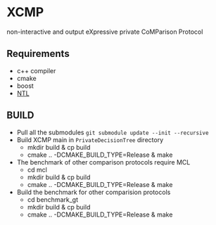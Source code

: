 # XCMP
non-interactive and output eXpressive private CoMParison Protocol

## Requirements
* c++ compiler
* cmake
* boost
* [NTL](http://www.shoup.net/ntl/)

## BUILD
* Pull all the submodules `git submodule update --init --recursive`
* Build XCMP main in `PrivateDecisionTree` directory
    * mkdir build & cp build
    * cmake .. -DCMAKE_BUILD_TYPE=Release & make
* The benchmark of other comparison protocols require MCL
    * cd mcl
    * mkdir build & cp build
    * cmake .. -DCMAKE_BUILD_TYPE=Release & make
* Build the benchmark for other comparision protocols
    * cd benchmark_gt
    * mkdir build & cp build
    * cmake .. -DCMAKE_BUILD_TYPE=Release & make
